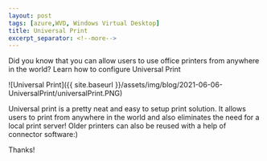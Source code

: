 ```yaml
---
layout: post
tags: [azure,WVD, Windows Virtual Desktop]
title: Universal Print
excerpt_separator: <!--more-->
---
```

Did you know that you can allow users to use office printers from anywhere in the world?
Learn how to configure Universal Print

![Universal Print]({{ site.baseurl }}/assets/img/blog/2021-06-06-UniversalPrint/universalPrint.PNG)

<!--more-->

Universal print is a pretty neat and easy to setup print solution. It allows users to print from anywhere in the world and also eliminates the need for a local print server! Older printers can also be reused with a help of connector software:)



Thanks!